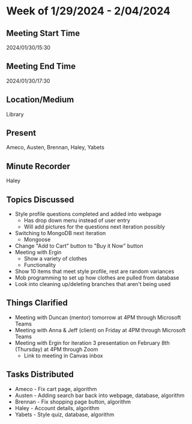 # Week of 1/29/2024 - 2/04/2024

## Meeting Start Time
2024/01/30/15:30

## Meeting End Time
2024/01/30/17:30

## Location/Medium
Library

## Present
Ameco, Austen, Brennan, Haley, Yabets

## Minute Recorder
Haley

## Topics Discussed
* Style profile questions completed and added into webpage
  * Has drop down menu instead of user entry
  * Will add pictures for the questions next iteration possibly
* Switching to MongoDB next iteration
  * Mongoose
* Change "Add to Cart" button to "Buy it Now" button
* Meeting with Ergin
  * Show a variety of clothes
  * Functionality
* Show 10 items that meet style profile, rest are random variances
* Mob programming to set up how clothes are pulled from database
* Look into cleaning up/deleting branches that aren't being used

## Things Clarified
* Meeting with Duncan (mentor) tomorrow at 4PM through Microsoft Teams
* Meeting with Anna & Jeff (client) on Friday at 4PM through Microsoft Teams
* Meeting with Ergin for iteration 3 presentation on February 8th (Thursday) at 4PM through Zoom
  * Link to meeting in Canvas inbox

## Tasks Distributed
* Ameco - Fix cart page, algorithm
* Austen - Adding search bar back into webpage, database, algorithm
* Brennan - Fix shopping page button, algorithm
* Haley - Account details, algorithm
* Yabets - Style quiz, database, algorithm